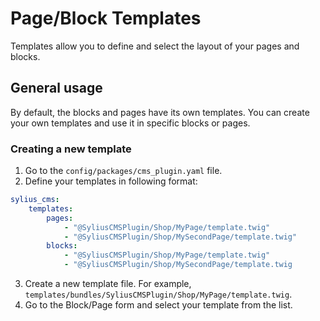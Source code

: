 # Page/Block Templates

Templates allow you to define and select the layout of your pages and blocks.

## General usage

By default, the blocks and pages have its own templates. You can create your own templates and use it in specific blocks or pages.

### Creating a new template

1. Go to the `config/packages/cms_plugin.yaml` file.
2. Define your templates in following format:
```yaml
sylius_cms:
	templates:
		pages:
			- "@SyliusCMSPlugin/Shop/MyPage/template.twig"
			- "@SyliusCMSPlugin/Shop/MySecondPage/template.twig"
		blocks:
			- "@SyliusCMSPlugin/Shop/MyPage/template.twig"
			- "@SyliusCMSPlugin/Shop/MySecondPage/template.twig
```
3. Create a new template file. For example, `templates/bundles/SyliusCMSPlugin/Shop/MyPage/template.twig`.
4. Go to the Block/Page form and select your template from the list.
